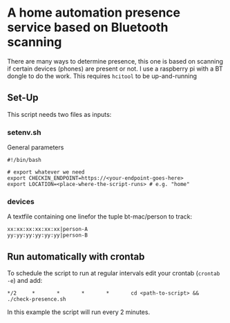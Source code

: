 # A home automation presence service based on Bluetooth scanning

There are many ways to determine presence, this one is based on scanning if certain devices (phones) are present or not.
I use a raspberry pi with a BT dongle to do the work. This requires `hcitool` to be up-and-running

## Set-Up

This script needs two files as inputs:

### setenv.sh

General parameters
```
#!/bin/bash

# export whatever we need
export CHECKIN_ENDPOINT=https://<your-endpoint-goes-here>
export LOCATION=<place-where-the-script-runs> # e.g. "home"
```

### devices

A textfile containing one linefor the tuple bt-mac/person to track:
```
xx:xx:xx:xx:xx:xx|person-A
yy:yy:yy:yy:yy:yy|person-B
```

## Run automatically with crontab

To schedule the script to run at regular intervals edit your crontab (`crontab -e`) and add:

```
*/2     *       *       *       *       cd <path-to-script> && ./check-presence.sh
```

In this example the script will run every 2 minutes.

